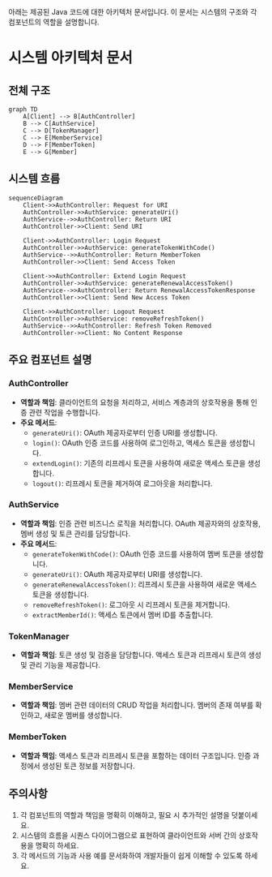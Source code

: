 아래는 제공된 Java 코드에 대한 아키텍처 문서입니다. 이 문서는 시스템의 구조와 각 컴포넌트의 역할을 설명합니다.

# 시스템 아키텍처 문서

## 전체 구조
```mermaid
graph TD
    A[Client] --> B[AuthController]
    B --> C[AuthService]
    C --> D[TokenManager]
    C --> E[MemberService]
    D --> F[MemberToken]
    E --> G[Member]
```

## 시스템 흐름
```mermaid
sequenceDiagram
    Client->>AuthController: Request for URI
    AuthController->>AuthService: generateUri()
    AuthService-->>AuthController: Return URI
    AuthController->>Client: Send URI

    Client->>AuthController: Login Request
    AuthController->>AuthService: generateTokenWithCode()
    AuthService-->>AuthController: Return MemberToken
    AuthController->>Client: Send Access Token

    Client->>AuthController: Extend Login Request
    AuthController->>AuthService: generateRenewalAccessToken()
    AuthService-->>AuthController: Return RenewalAccessTokenResponse
    AuthController->>Client: Send New Access Token

    Client->>AuthController: Logout Request
    AuthController->>AuthService: removeRefreshToken()
    AuthService-->>AuthController: Refresh Token Removed
    AuthController->>Client: No Content Response
```

## 주요 컴포넌트 설명

### AuthController
- **역할과 책임**: 클라이언트의 요청을 처리하고, 서비스 계층과의 상호작용을 통해 인증 관련 작업을 수행합니다.
- **주요 메서드**:
  - `generateUri()`: OAuth 제공자로부터 인증 URI를 생성합니다.
  - `login()`: OAuth 인증 코드를 사용하여 로그인하고, 액세스 토큰을 생성합니다.
  - `extendLogin()`: 기존의 리프레시 토큰을 사용하여 새로운 액세스 토큰을 생성합니다.
  - `logout()`: 리프레시 토큰을 제거하여 로그아웃을 처리합니다.

### AuthService
- **역할과 책임**: 인증 관련 비즈니스 로직을 처리합니다. OAuth 제공자와의 상호작용, 멤버 생성 및 토큰 관리를 담당합니다.
- **주요 메서드**:
  - `generateTokenWithCode()`: OAuth 인증 코드를 사용하여 멤버 토큰을 생성합니다.
  - `generateUri()`: OAuth 제공자로부터 URI를 생성합니다.
  - `generateRenewalAccessToken()`: 리프레시 토큰을 사용하여 새로운 액세스 토큰을 생성합니다.
  - `removeRefreshToken()`: 로그아웃 시 리프레시 토큰을 제거합니다.
  - `extractMemberId()`: 액세스 토큰에서 멤버 ID를 추출합니다.

### TokenManager
- **역할과 책임**: 토큰 생성 및 검증을 담당합니다. 액세스 토큰과 리프레시 토큰의 생성 및 관리 기능을 제공합니다.

### MemberService
- **역할과 책임**: 멤버 관련 데이터의 CRUD 작업을 처리합니다. 멤버의 존재 여부를 확인하고, 새로운 멤버를 생성합니다.

### MemberToken
- **역할과 책임**: 액세스 토큰과 리프레시 토큰을 포함하는 데이터 구조입니다. 인증 과정에서 생성된 토큰 정보를 저장합니다.

## 주의사항
1. 각 컴포넌트의 역할과 책임을 명확히 이해하고, 필요 시 추가적인 설명을 덧붙이세요.
2. 시스템의 흐름을 시퀀스 다이어그램으로 표현하여 클라이언트와 서버 간의 상호작용을 명확히 하세요.
3. 각 메서드의 기능과 사용 예를 문서화하여 개발자들이 쉽게 이해할 수 있도록 하세요.
